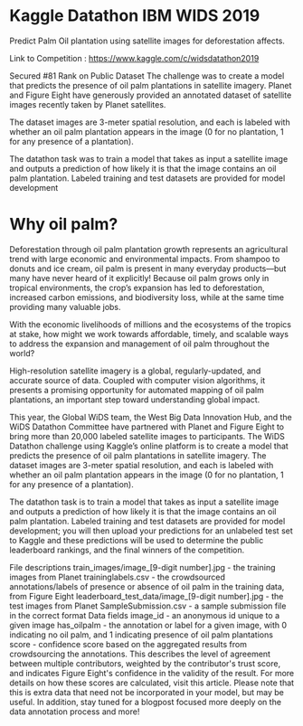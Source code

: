 # Kaggle Datathon IBM WIDS 2019
Predict Palm Oil plantation using satellite images for deforestation affects.

Link to Competition : https://www.kaggle.com/c/widsdatathon2019

Secured #81 Rank on Public Dataset
The challenge was to create a model that predicts the presence of oil palm plantations in satellite imagery. Planet and Figure Eight have generously provided an annotated dataset of satellite images recently taken by Planet satellites. 

The dataset images are 3-meter spatial resolution, and each is labeled with whether an oil palm plantation appears in the image (0 for no plantation, 1 for any presence of a plantation).

The datathon task was to train a model that takes as input a satellite image and outputs a prediction of how likely it is that the image contains an oil palm plantation. Labeled training and test datasets are provided for model development


# Why oil palm?

Deforestation through oil palm plantation growth represents an agricultural trend with large economic and environmental impacts. From shampoo to donuts and ice cream, oil palm is present in many everyday products—but many have never heard of it explicitly! Because oil palm grows only in tropical environments, the crop’s expansion has led to deforestation, increased carbon emissions, and biodiversity loss, while at the same time providing many valuable jobs.

With the economic livelihoods of millions and the ecosystems of the tropics at stake,
how might we work towards affordable, timely, and scalable ways to
address the expansion and management of oil palm throughout the world?

High-resolution satellite imagery is a global, regularly-updated, and accurate source of data. Coupled with computer vision algorithms, it presents a promising opportunity for automated mapping of oil palm plantations, an important step toward understanding global impact.

This year, the Global WiDS team, the West Big Data Innovation Hub, and the WiDS Datathon Committee have partnered with Planet and Figure Eight to bring more than 20,000 labeled satellite images to participants. The WiDS Datathon challenge using Kaggle’s online platform is to create a model that predicts the presence of oil palm plantations in satellite imagery. The dataset images are 3-meter spatial resolution, and each is labeled with whether an oil palm plantation appears in the image (0 for no plantation, 1 for any presence of a plantation).

The datathon task is to train a model that takes as input a satellite image and outputs a prediction of how likely it is that the image contains an oil palm plantation. Labeled training and test datasets are provided for model development; you will then upload your predictions for an unlabeled test set to Kaggle and these predictions will be used to determine the public leaderboard rankings, and the final winners of the competition.

File descriptions
train_images/image_[9-digit number].jpg - the training images from Planet
traininglabels.csv - the crowdsourced annotations/labels of presence or absence of oil palm in the training data, from Figure Eight
leaderboard_test_data/image_[9-digit number].jpg - the test images from Planet
SampleSubmission.csv - a sample submission file in the correct format
Data fields
image_id - an anonymous id unique to a given image
has_oilpalm - the annotation or label for a given image, with 0 indicating no oil palm, and 1 indicating presence of oil palm plantations
score - confidence score based on the aggregated results from crowdsourcing the annotations. This describes the level of agreement between multiple contributors, weighted by the contributor's trust score, and indicates Figure Eight's confidence in the validity of the result. For more details on how these scores are calculated, visit this article. Please note that this is extra data that need not be incorporated in your model, but may be useful. In addition, stay tuned for a blogpost focused more deeply on the data annotation process and more!
